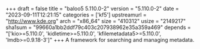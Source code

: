 +++
draft = false
title = "baloo5 5.110.0-2"
version = "5.110.0-2"
date = "2023-09-11T12:21:15"
categories = ['kf5']
upstreamurl = "http://www.kde.org"
arch = "x86_64"
size = "410312"
usize = "2149217"
sha1sum = "99660a1bb2ddf79c403c207938962e35a359a469"
depends = "['kio>=5.110.0', 'kidletime>=5.110.0', 'kfilemetadata5>=5.110.0', 'lmdb>=0.9.18-3']"
+++
A framework for searching and managing metadata.